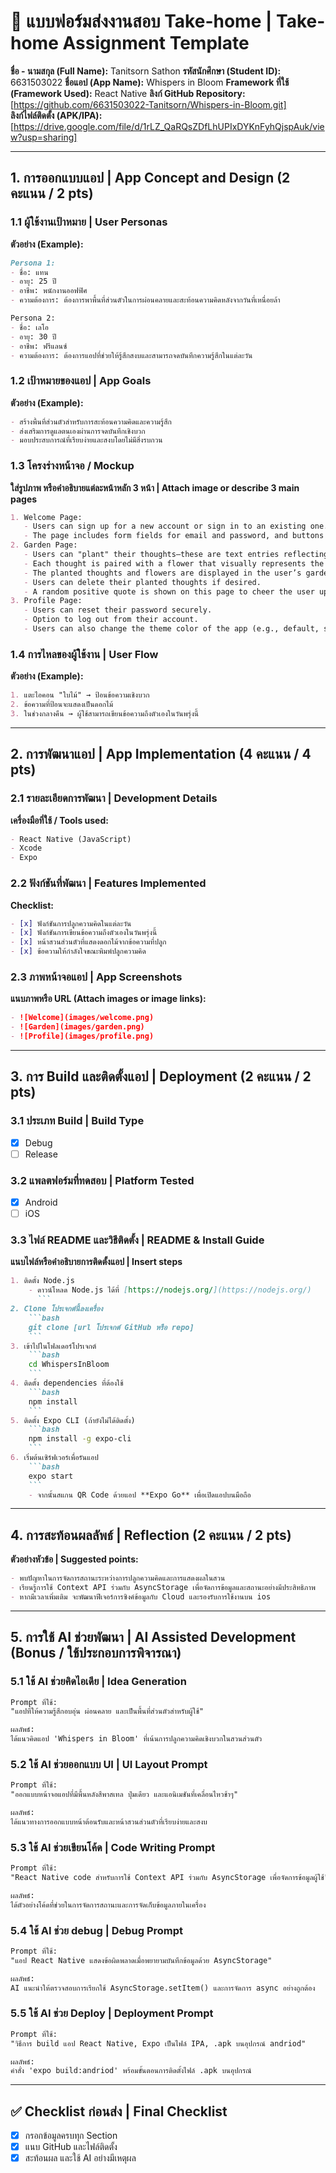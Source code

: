 # 📱 แบบฟอร์มส่งงานสอบ Take-home | Take-home Assignment Template
**ชื่อ - นามสกุล (Full Name):**  Tanitsorn Sathon
**รหัสนักศึกษา (Student ID):**  6631503022 
**ชื่อแอป (App Name):**  Whispers in Bloom
**Framework ที่ใช้ (Framework Used):** React Native
**ลิงก์ GitHub Repository:** [https://github.com/6631503022-Tanitsorn/Whispers-in-Bloom.git]  
**ลิงก์ไฟล์ติดตั้ง (APK/IPA):** [https://drive.google.com/file/d/1rLZ_QaRQsZDfLhUPIxDYKnFyhQjspAuk/view?usp=sharing]

---

## 1. การออกแบบแอป | App Concept and Design (2 คะแนน / 2 pts)

### 1.1 ผู้ใช้งานเป้าหมาย | User Personas  
**ตัวอย่าง (Example):**
```markdown
Persona 1:  
- ชื่อ: แทน
- อายุ: 25 ปี  
- อาชีพ: พนักงานออฟฟิศ
- ความต้องการ: ต้องการพาพื้นที่ส่วนตัวในการผ่อนคลายและสะท้อนความคิดหลังจากวันที่เหนื่อยล้า

Persona 2:  
- ชื่อ: เลโอ
- อายุ: 30 ปี  
- อาชีพ: ฟรีแลนซ์  
- ความต้องการ: ต้องการแอปที่ช่วยให้รู้สึกสงบและสามารถจดบันทึกความรู้สึกในแต่ละวัน
```

### 1.2 เป้าหมายของแอป | App Goals  
**ตัวอย่าง (Example):**
```markdown
- สร้างพื้นที่ส่วนตัวสำหรับการสะท้อนความคิดและความรู้สึก
- ส่งเสริมการดูแลตนเองผ่านการจดบันทึกเชิงบวก
- มอบประสบการณ์ที่เรียบง่ายและสงบโดยไม่มีสิ่งรบกวน
```

### 1.3 โครงร่างหน้าจอ / Mockup  
**ใส่รูปภาพ หรือคำอธิบายแต่ละหน้าหลัก 3 หน้า | Attach image or describe 3 main pages**
```markdown
1. Welcome Page:
   - Users can sign up for a new account or sign in to an existing one.
   - The page includes form fields for email and password, and buttons for both actions.
2. Garden Page:
   - Users can "plant" their thoughts—these are text entries reflecting their feelings or reflections.
   - Each thought is paired with a flower that visually represents the emotion or content of the thought.
   - The planted thoughts and flowers are displayed in the user’s garden view.
   - Users can delete their planted thoughts if desired.
   - A random positive quote is shown on this page to cheer the user up.
3. Profile Page:
   - Users can reset their password securely.
   - Option to log out from their account.
   - Users can also change the theme color of the app (e.g., default, sunset, ocean, and lavender theme).
```

### 1.4 การไหลของผู้ใช้งาน | User Flow  
**ตัวอย่าง (Example):**
```markdown
1. แตะไอคอน "ใบไม้" → ป้อนข้อความเชิงบวก
2. ข้อความที่ป้อนจะแสดงเป็นดอกไม้
3. ในช่วงกลางคืน → ผู้ใช้สามารถเขียนข้อความถึงตัวเองในวันพรุ่งนี้
```

---

## 2. การพัฒนาแอป | App Implementation (4 คะแนน / 4 pts)

### 2.1 รายละเอียดการพัฒนา | Development Details  
**เครื่องมือที่ใช้ / Tools used:**
```markdown
- React Native (JavaScript)
- Xcode
- Expo
```

### 2.2 ฟังก์ชันที่พัฒนา | Features Implemented  
**Checklist:**
```markdown
- [x] ฟังก์ชันการปลูกความคิดในแต่ละวัน
- [x] ฟังก์ชันการเขียนข้อความถึงตัวเองในวันพรุ่งนี้
- [x] หน้าสวนส่วนตัวที่แสดงดอกไม้จากข้อความที่ปลูก
- [x] ข้อความให้กำลังใจขณะพิมพ์ปลูกความคิด
```

### 2.3 ภาพหน้าจอแอป | App Screenshots  
**แนบภาพหรือ URL (Attach images or image links):**
```markdown
- ![Welcome](images/welcome.png)
- ![Garden](images/garden.png)
- ![Profile](images/profile.png)
```

---

## 3. การ Build และติดตั้งแอป | Deployment (2 คะแนน / 2 pts)

### 3.1 ประเภท Build | Build Type
- [x] Debug  
- [ ] Release  

### 3.2 แพลตฟอร์มที่ทดสอบ | Platform Tested  
- [x] Android  
- [ ] iOS  

### 3.3 ไฟล์ README และวิธีติดตั้ง | README & Install Guide  
**แนบไฟล์หรือคำอธิบายการติดตั้งแอป | Insert steps**
```markdown
1. ติดตั้ง Node.js
    - ดาวน์โหลด Node.js ได้ที่ [https://nodejs.org/](https://nodejs.org/)
      ```
2. Clone โปรเจกต์นี้ลงเครื่อง
    ```bash
    git clone [url โปรเจกต์ GitHub หรือ repo]
    ```
3. เข้าไปในโฟลเดอร์โปรเจกต์
    ```bash
    cd WhispersInBloom
    ```
4. ติดตั้ง dependencies ที่ต้องใช้
    ```bash
    npm install
    ```
5. ติดตั้ง Expo CLI (ถ้ายังไม่ได้ติดตั้ง)
    ```bash
    npm install -g expo-cli
    ```
6. เริ่มต้นเซิร์ฟเวอร์เพื่อรันแอป
    ```bash
    expo start
    ```
    - จากนั้นสแกน QR Code ด้วยแอป **Expo Go** เพื่อเปิดแอปบนมือถือ
```

---

## 4. การสะท้อนผลลัพธ์ | Reflection (2 คะแนน / 2 pts)

**ตัวอย่างหัวข้อ | Suggested points:**
```markdown
- พบปัญหาในการจัดการสถานะระหว่างการปลูกความคิดและการแสดงผลในสวน
- เรียนรู้การใช้ Context API ร่วมกับ AsyncStorage เพื่อจัดการข้อมูลและสถานะอย่างมีประสิทธิภาพ
- หากมีเวลาเพิ่มเติม จะพัฒนาฟีเจอร์การซิงค์ข้อมูลกับ Cloud และรองรับการใช้งานบน ios
```
---

## 5. การใช้ AI ช่วยพัฒนา | AI Assisted Development (Bonus / ใช้ประกอบการพิจารณา)

### 5.1 ใช้ AI ช่วยคิดไอเดีย | Idea Generation
```markdown
Prompt ที่ใช้:  
"แอปที่ให้ความรู้สึกอบอุ่น ผ่อนคลาย และเป็นพื้นที่ส่วนตัวสำหรับผู้ใช้"

ผลลัพธ์:  
ได้แนวคิดแอป 'Whispers in Bloom' ที่เน้นการปลูกความคิดเชิงบวกในสวนส่วนตัว
```

### 5.2 ใช้ AI ช่วยออกแบบ UI | UI Layout Prompt
```markdown
Prompt ที่ใช้:  
"ออกแบบหน้าจอแอปที่มีพื้นหลังสีพาสเทล ปุ่มเดียว และแอนิเมชันที่เคลื่อนไหวช้าๆ"

ผลลัพธ์:  
ได้แนวทางการออกแบบหน้าต้อนรับและหน้าสวนส่วนตัวที่เรียบง่ายและสงบ
```

### 5.3 ใช้ AI ช่วยเขียนโค้ด | Code Writing Prompt
```markdown
Prompt ที่ใช้:  
"React Native code สำหรับการใช้ Context API ร่วมกับ AsyncStorage เพื่อจัดการข้อมูลผู้ใช้"

ผลลัพธ์:  
ได้ตัวอย่างโค้ดที่ช่วยในการจัดการสถานะและการจัดเก็บข้อมูลภายในเครื่อง

```

### 5.4 ใช้ AI ช่วย debug | Debug Prompt
```markdown
Prompt ที่ใช้:  
"แอป React Native แสดงข้อผิดพลาดเมื่อพยายามบันทึกข้อมูลด้วย AsyncStorage"

ผลลัพธ์:  
AI แนะนำให้ตรวจสอบการเรียกใช้ AsyncStorage.setItem() และการจัดการ async อย่างถูกต้อง
```

### 5.5 ใช้ AI ช่วย Deploy | Deployment Prompt
```markdown
Prompt ที่ใช้:  
"วิธีการ build แอป React Native, Expo เป็นไฟล์ IPA, .apk บนอุปกรณ์ andriod"

ผลลัพธ์:  
คำสั่ง 'expo build:andriod' พร้อมขั้นตอนการติดตั้งไฟล์ .apk บนอุปกรณ์
```

---

## ✅ Checklist ก่อนส่ง | Final Checklist
- [x] กรอกข้อมูลครบทุก Section  
- [x] แนบ GitHub และไฟล์ติดตั้ง  
- [x] สะท้อนผล และใช้ AI อย่างมีเหตุผล  
